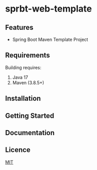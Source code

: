 # sprbt-web-template

## Features
- Spring Boot Maven Template Project

## Requirements
Building requires:

1. Java 17
2. Maven (3.8.5+)

## Installation

## Getting Started

## Documentation

## Licence

[MIT](https://......)
